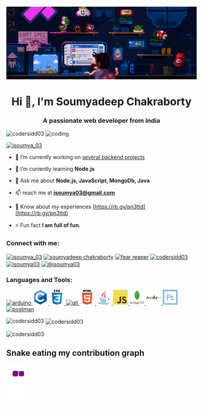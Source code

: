 ![logo](https://github.com/coderSidd03/coderSidd03/blob/main/github%20banner.png.gif)
<h1 align="center">Hi 👋, I'm Soumyadeep Chakraborty</h1>
<h3 align="center">A passionate web developer from India</h3>
<img align="right" alt="coding" width="400" src ="https://media0.giphy.com/media/qgQUggAC3Pfv687qPC/giphy.gif?cid=790b7611a7f2c3995928447c94458d6f6b13d36edba5a6c1&rid=giphy.gif&ct=g">

<p align="left"> <img src="https://komarev.com/ghpvc/?username=codersidd03&label=Profile%20views&color=0e75b6&style=flat" alt="codersidd03" /> </p>

<p align="left"> <a href="https://twitter.com/isoumya_03" target="blank"><img src="https://img.shields.io/twitter/follow/isoumya_03?logo=twitter&style=for-the-badge" alt="isoumya_03" /></a> </p>

- 🔭 I’m currently working on [several backend projects](https://github.com/coderSidd03?tab=repositories)

- 🌱 I’m currently learning **Node.js**

- 💬 Ask me about **Node.js, JavaScript, MongoDb, Java**

- 📫 reach me at **isoumya03@gmail.com**

- 📄 Know about my experiences [https://rb.gy/pn3ttd](https://rb.gy/pn3ttd)

- ⚡ Fun fact **I am full of fun.**

<h3 align="left">Connect with me:</h3>
<p align="left">
<a href="https://twitter.com/isoumya_03" target="blank"><img align="center" src="https://raw.githubusercontent.com/rahuldkjain/github-profile-readme-generator/master/src/images/icons/Social/twitter.svg" alt="isoumya_03" height="30" width="40" /></a>
<a href="https://linkedin.com/in/soumyadeep chakraborty" target="blank"><img align="center" src="https://raw.githubusercontent.com/rahuldkjain/github-profile-readme-generator/master/src/images/icons/Social/linked-in-alt.svg" alt="soumyadeep chakraborty" height="30" width="40" /></a>
<a href="https://stackoverflow.com/users/fear reaper" target="blank"><img align="center" src="https://raw.githubusercontent.com/rahuldkjain/github-profile-readme-generator/master/src/images/icons/Social/stack-overflow.svg" alt="fear reaper" height="30" width="40" /></a>
<a href="https://codesandbox.com/codersidd03" target="blank"><img align="center" src="https://raw.githubusercontent.com/rahuldkjain/github-profile-readme-generator/master/src/images/icons/Social/codesandbox.svg" alt="codersidd03" height="30" width="40" /></a>
<a href="https://www.leetcode.com/isoumya03" target="blank"><img align="center" src="https://raw.githubusercontent.com/rahuldkjain/github-profile-readme-generator/master/src/images/icons/Social/leet-code.svg" alt="isoumya03" height="30" width="40" /></a>
<a href="https://www.hackerearth.com/@isoumya03" target="blank"><img align="center" src="https://raw.githubusercontent.com/rahuldkjain/github-profile-readme-generator/master/src/images/icons/Social/hackerearth.svg" alt="@isoumya03" height="30" width="40" /></a>
</p>

<h3 align="left">Languages and Tools:</h3>
<p align="left"> <a href="https://www.arduino.cc/" target="_blank" rel="noreferrer"> <img src="https://cdn.worldvectorlogo.com/logos/arduino-1.svg" alt="arduino" width="40" height="40"/> </a> <a href="https://www.cprogramming.com/" target="_blank" rel="noreferrer"> <img src="https://raw.githubusercontent.com/devicons/devicon/master/icons/c/c-original.svg" alt="c" width="40" height="40"/> </a> <a href="https://www.w3schools.com/css/" target="_blank" rel="noreferrer"> <img src="https://raw.githubusercontent.com/devicons/devicon/master/icons/css3/css3-original-wordmark.svg" alt="css3" width="40" height="40"/> </a> <a href="https://git-scm.com/" target="_blank" rel="noreferrer"> <img src="https://www.vectorlogo.zone/logos/git-scm/git-scm-icon.svg" alt="git" width="40" height="40"/> </a> <a href="https://www.w3.org/html/" target="_blank" rel="noreferrer"> <img src="https://raw.githubusercontent.com/devicons/devicon/master/icons/html5/html5-original-wordmark.svg" alt="html5" width="40" height="40"/> </a> <a href="https://www.java.com" target="_blank" rel="noreferrer"> <img src="https://raw.githubusercontent.com/devicons/devicon/master/icons/java/java-original.svg" alt="java" width="40" height="40"/> </a> <a href="https://developer.mozilla.org/en-US/docs/Web/JavaScript" target="_blank" rel="noreferrer"> <img src="https://raw.githubusercontent.com/devicons/devicon/master/icons/javascript/javascript-original.svg" alt="javascript" width="40" height="40"/> </a> <a href="https://www.mongodb.com/" target="_blank" rel="noreferrer"> <img src="https://raw.githubusercontent.com/devicons/devicon/master/icons/mongodb/mongodb-original-wordmark.svg" alt="mongodb" width="40" height="40"/> </a> <a href="https://nodejs.org" target="_blank" rel="noreferrer"> <img src="https://raw.githubusercontent.com/devicons/devicon/master/icons/nodejs/nodejs-original-wordmark.svg" alt="nodejs" width="40" height="40"/> </a> <a href="https://www.photoshop.com/en" target="_blank" rel="noreferrer"> <img src="https://raw.githubusercontent.com/devicons/devicon/master/icons/photoshop/photoshop-line.svg" alt="photoshop" width="40" height="40"/> </a> <a href="https://postman.com" target="_blank" rel="noreferrer"> <img src="https://www.vectorlogo.zone/logos/getpostman/getpostman-icon.svg" alt="postman" width="40" height="40"/> </a> </p>

<p><img align="left" src="https://github-readme-stats.vercel.app/api/top-langs?username=codersidd03&show_icons=true&locale=en&layout=compact" alt="codersidd03" /></p>

<p>&nbsp;<img align="center" src="https://github-readme-stats.vercel.app/api?username=codersidd03&show_icons=true&locale=en" alt="codersidd03" /></p>

<p><img align="center" src="https://github-readme-streak-stats.herokuapp.com/?user=codersidd03&" alt="codersidd03" /></p>


## Snake eating my contribution graph
![snake gif](https://github.com/coderSidd03/coderSidd03/blob/output/github-contribution-grid-snake.gif)




